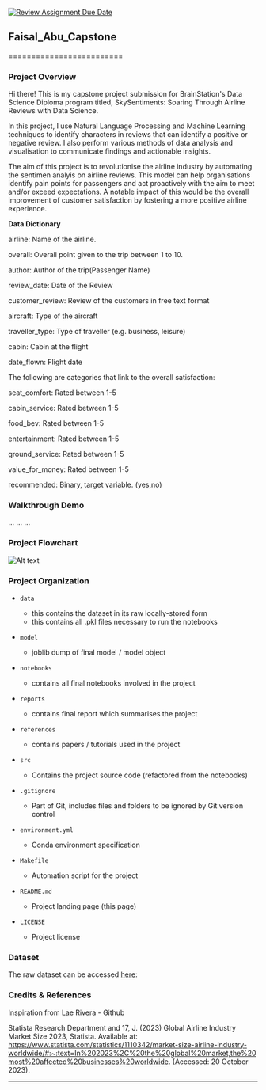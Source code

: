 [![Review Assignment Due Date](https://classroom.github.com/assets/deadline-readme-button-24ddc0f5d75046c5622901739e7c5dd533143b0c8e959d652212380cedb1ea36.svg)](https://classroom.github.com/a/0GBBWOiF)
## Faisal_Abu_Capstone
=========================

### Project Overview
Hi there! This is my capstone project submission for BrainStation's Data Science Diploma program titled, SkySentiments: Soaring Through Airline Reviews with Data Science.

In this project, I use Natural Language Processing and Machine Learning techniques to identify characters in reviews that can identify a positive or negative review. I also perform various methods of data analysis and visualisation to communicate findings and actionable insights.

The aim of this project is to revolutionise the airline industry by automating the sentimen analyis on airline reviews. This model can help organisations identify pain points for passengers and act proactively with the aim to meet and/or exceed expectations. A notable impact of this would be the overall improvement of customer satisfaction by fostering a more positive airline experience.

**Data Dictionary**

airline: Name of the airline.

overall: Overall point given to the trip between 1 to 10.

author: Author of the trip(Passenger Name)

review_date: Date of the Review

customer_review: Review of the customers in free text format

aircraft: Type of the aircraft

traveller_type: Type of traveller (e.g. business, leisure)

cabin: Cabin at the flight

date_flown: Flight date

The following are categories that link to the overall satisfaction:

seat_comfort: Rated between 1-5

cabin_service: Rated between 1-5

food_bev: Rated between 1-5

entertainment: Rated between 1-5

ground_service: Rated between 1-5

value_for_money: Rated between 1-5

recommended: Binary, target variable. (yes,no)


### Walkthrough Demo

...
...
...

### Project Flowchart

![Alt text](/Users/faisal/BrainStation_Capstone-NLP-/reports/figures/workflow_capstone.png)


### Project Organization

* `data` 
    - this contains the dataset in its raw locally-stored form
    - this contains all .pkl files necessary to run the notebooks

* `model`
    - joblib dump of final model / model object

* `notebooks`
    - contains all final notebooks involved in the project

* `reports`
    - contains final report which summarises the project

* `references`
    - contains papers / tutorials used in the project

* `src`
    - Contains the project source code (refactored from the notebooks)

* `.gitignore`
    - Part of Git, includes files and folders to be ignored by Git version control

* `environment.yml`
    - Conda environment specification

* `Makefile`
    - Automation script for the project

* `README.md`
    - Project landing page (this page)

* `LICENSE`
    - Project license

### Dataset
The raw dataset can be accessed [here](https://drive.google.com/uc?export=download&id=1ht8AOCyKsbBOb5ys58x5EU1f1do0yGRB):

### Credits & References
Inspiration from Lae Rivera - Github

Statista Research Department and 17, J. (2023) Global Airline Industry Market Size 2023, Statista. Available at: https://www.statista.com/statistics/1110342/market-size-airline-industry-worldwide/#:~:text=In%202023%2C%20the%20global%20market,the%20most%20affected%20businesses%20worldwide. (Accessed: 20 October 2023). 

--------